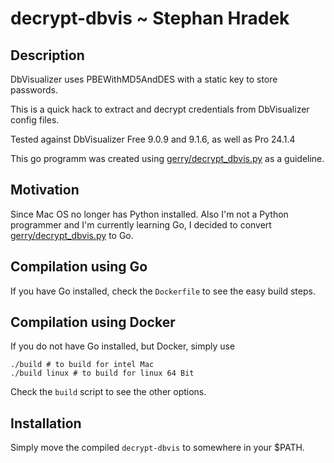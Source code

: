 # decrypt-dbvis ~ Stephan Hradek

## Description

DbVisualizer uses PBEWithMD5AndDES with a static key to store passwords.

This is a quick hack to extract and decrypt credentials from DbVisualizer config files.

Tested against DbVisualizer Free 9.0.9 and 9.1.6, as well as Pro 24.1.4

This go programm was created using
[gerry/decrypt_dbvis.py](https://gist.github.com/gerry/c4602c23783d894b8d96) as
a guideline.

## Motivation

Since Mac OS no longer has Python installed.
Also I'm not a Python programmer and I'm currently learning Go, I decided to
convert
[gerry/decrypt_dbvis.py](https://gist.github.com/gerry/c4602c23783d894b8d96) to Go.

## Compilation using Go

If you have Go installed, check the `Dockerfile` to see the easy build steps.

## Compilation using Docker

If you do not have Go installed, but Docker, simply use

```shell
./build # to build for intel Mac
./build linux # to build for linux 64 Bit
```

Check the `build` script to see the other options.

## Installation

Simply move the compiled `decrypt-dbvis` to somewhere in your $PATH.
